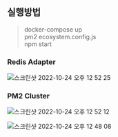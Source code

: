 ## 실행방법
>docker-compose up <br/>
>pm2 ecosystem.config.js <br/>
>npm start

### Redis Adapter
![스크린샷 2022-10-24 오후 12 52 25](https://user-images.githubusercontent.com/115969750/197445507-32ba0c3c-d368-4a89-9dfe-b16adc813439.png)


### PM2 Cluster
![스크린샷 2022-10-24 오후 12 52 12](https://user-images.githubusercontent.com/115969750/197445475-59f4ec44-3b76-4ef4-9911-c949aab82462.png)

![스크린샷 2022-10-24 오후 12 48 08](https://user-images.githubusercontent.com/115969750/197445002-38d8e940-e6a9-4928-a46e-5e1d90049539.png)
